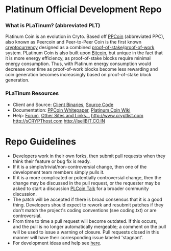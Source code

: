 Platinum Official Development Repo
================================

### What is PLaTinum? (abbreviated PLT)
Platinum Coin is an evolution in Cryto. Based off [PPCoin](http://ppcoin.org/) (abbreviated PPC), also known as Peercoin and Peer-to-Peer Coin is the first known [cryptocurrency](https://en.wikipedia.org/wiki/Cryptocurrency)  designed as a combined [proof-of-stake](http://ppcoin.org/static/ppcoin-paper.pdf)/[proof-of-work](https://en.wikipedia.org/wiki/Proof-of-work_system) system. PLatinum Coin is also built upon [Bitcoin](http://bitcoin.org/en/), but unique in the fact that it is more energy efficiency, as proof-of-stake blocks require minimal energy consumption. Thus, with Platinum energy consumption would decrease over time as proof-of-work blocks become less rewarding and coin generation becomes increasingly based on proof-of-stake block generation.

### PLaTinum Resources
* Client and Source:
[Client Binaries](http://sourceforge.net/projects/gooios/files/),
[Source Code](https://github.com/gooios/platinum)
* Documentation: [PPCoin Whitepaper](http://ppcoin.org/static/ppcoin-paper.pdf),
[Platinum Coin Wiki](https://github.com/gooios/platinum/wiki)
* Help: 
[Forum](http:/its.hoop.la/),
[Other Sites and Links...](http://www.isellbit.co.in/platinum)
http://www.cryptlist.com 
http://sCRYPThost.com
http://isellBIT.CO.IN

Repo Guidelines
================================

* Developers work in their own forks, then submit pull requests when they think their feature or bug fix is ready.
* If it is a simple/trivial/non-controversial change, then one of the development team members simply pulls it.
* If it is a more complicated or potentially controversial change, then the change may be discussed in the pull request, or the requester may be asked to start a discussion [PLCoin Talk](http://its.hoop.la/) for a broader community discussion. 
* The patch will be accepted if there is broad consensus that it is a good thing. Developers should expect to rework and resubmit patches if they don't match the project's coding conventions (see coding.txt) or are controversial.
* From time to time a pull request will become outdated. If this occurs, and the pull is no longer automatically mergeable; a comment on the pull will be used to issue a warning of closure.  Pull requests closed in this manner will have their corresponding issue labeled 'stagnant'.
* For development ideas and help see [here](http://its.hoop.la).
